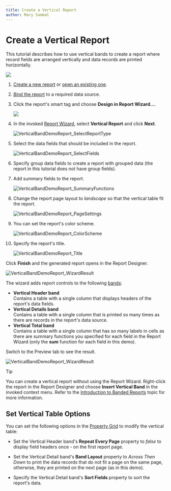 ```yaml
---
title: Create a Vertical Report
author: Mary Sammal
---
```

# Create a Vertical Report

This tutorial describes how to use vertical bands to create a report where record fields are arranged vertically and data records are printed horizontally.

![](../../../../images/eurd-win-VerticalBandDemoReport_Result_Preview.png)

1. [Create a new report](../add-new-reports.md) or [open an existing one](../open-reports.md).

2. [Bind the report](../bind-to-data.md) to a required data source.

3. Click the report's smart tag and choose **Design in Report Wizard...**.

    ![](../../../../images/eurd-win-design-in-report-wizard.png)

    

4. In the invoked [Report Wizard](..\report-designer-tools\report-wizard.md), select **Vertical Report** and click **Next**.

    ![VerticalBandDemoReport_SelectReportType](../../../../images/eurd-VerticalBandDemoReport_SelectReportType.png)

5. Select the data fields that should be included in the report.

    ![VerticalBandDemoReport_SelectFields](../../../../images/eurd-win-VerticalBandDemoReport_SelectFields.png)

6. Specify group data fields to create a report with grouped data (the report in this tutorial does not have group fields).

7. Add summary fields to the report.

    ![VerticalBandDemoReport_SummaryFunctions](../../../../images/eurd-win-VerticalBandDemoReport_SummaryFunctions.png)

8. Change the report page layout to *landscape* so that the vertical table fit the report.

    ![VerticalBandDemoReport_PageSettings](../../../../images/eurd-win-VerticalBandDemoReport_PageSettings.png)

9. You can set the report's color scheme.
    
    ![VerticalBandDemoReport_ColorScheme](../../../../images/eurd-win-VerticalBandDemoReport_ColorScheme.png)

10. Specify the report's title.
    
    ![VerticalBandDemoReport_Title](../../../../images/eurd-win-VerticalBandDemoReport_Title.png)

Click **Finish** and the generated report opens in the Report Designer.

![VerticalBandDemoReport_WizardResult](../../../../images/eurd-win-VerticalBandDemoReport_WizardResult.png)

The wizard adds report controls to the following [bands](..\introduction-to-banded-reports.md):

- **Vertical Header band**  
    Contains a table with a single column that displays headers of the report's data fields.
- **Vertical Details band**  
    Contains a table with a single column that is printed so many times as there are records in the report's data source.
- **Vertical Total band**  
    Contains a table with a single column that has so many labels in cells as there are summary functions you specified for each field in the Report Wizard (only the **sum** function for each field in this demo).

Switch to the Preview tab to see the result.

![VerticalBandDemoReport_WizardResult](../../../../images/eurd-win-VerticalBandDemoReport_WizardResult_Preview.png)

> [!Tip]
> You can create a vertical report without using the Report Wizard. Right-click the report in the Report Designer and choose **Insert Vertical Band** in the invoked context menu. Refer to the [Introduction to Banded Reports](..\introduction-to-banded-reports.md#vertical-bands) topic for more information.

## Set Vertical Table Options

You can set the following options in the [Property Grid](..\report-designer-tools\ui-panels\property-grid.md) to modify the vertical table:

- Set the Vertical Header band's **Repeat Every Page** property to _false_ to display field headers once - on the first report page.

- Set the Vertical Detail band's **Band Layout** property to *Across Then Down* to print the data records that do not fit a page on the same page, otherwise, they are printed on the next page (as in this demo).

- Specify the Vertical Detail band's **Sort Fields** property to sort the report's data.
